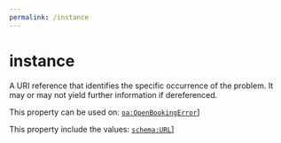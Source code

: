 ```yaml
---
permalink: /instance
---
```


# instance
A URI reference that identifies the specific occurrence of the problem. It may or may not yield further information if dereferenced.

This property can be used on: [`oa:OpenBookingError`](https://openactive.io/OpenBookingError)]

This property include the values: [`schema:URL`](https://schema.org/URL)]
